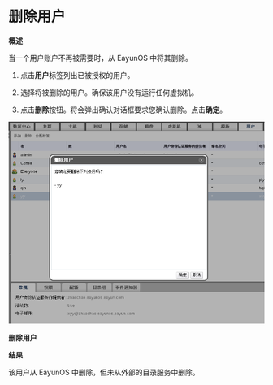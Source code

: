 # 删除用户

**概述**

当一个用户账户不再被需要时，从 EayunOS 中将其删除。

1. 点击**用户**标签列出已被授权的用户。

2. 选择将被删除的用户。确保该用户没有运行任何虚拟机。

3. 点击**删除**按钮。将会弹出确认对话框要求您确认删除。点击**确定**。

 ![用户标签](../images/Users_and_Roles-Users_Tab.png)

 **删除用户**

**结果**

该用户从 EayunOS 中删除，但未从外部的目录服务中删除。




